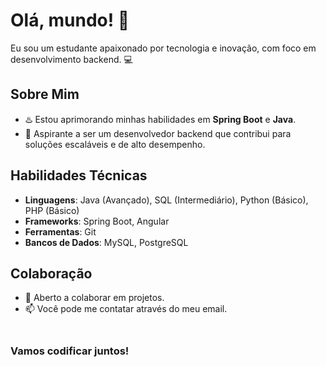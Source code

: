 # Olá, mundo! 👋

Eu sou um estudante apaixonado por tecnologia e inovação, com foco em desenvolvimento backend. 💻

## Sobre Mim
- ♨️ Estou aprimorando minhas habilidades em **Spring Boot** e **Java**.
- 💼 Aspirante a ser um desenvolvedor backend que contribui para soluções escaláveis e de alto desempenho.

## Habilidades Técnicas
- **Linguagens**: Java (Avançado), SQL (Intermediário), Python (Básico), PHP (Básico)
- **Frameworks**: Spring Boot, Angular
- **Ferramentas**: Git
- **Bancos de Dados**: MySQL, PostgreSQL

## Colaboração
- 🤝 Aberto a colaborar em projetos.
- 📫 Você pode me contatar através do meu email.

### <br> Vamos codificar juntos!
